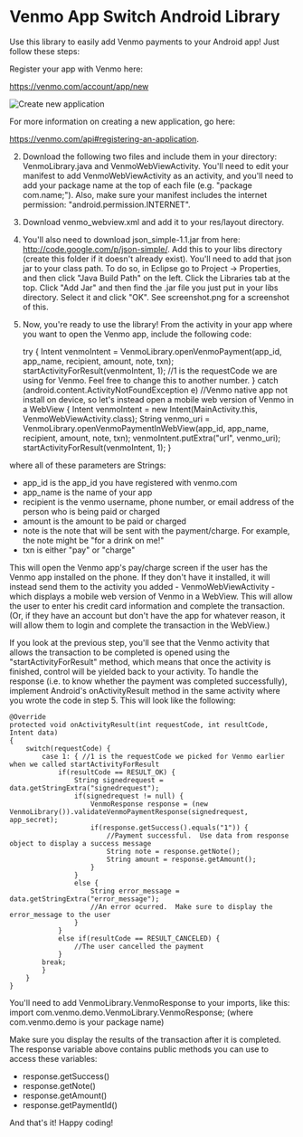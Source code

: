 Venmo App Switch Android Library
==============================

Use this library to easily add Venmo payments to your Android app!  Just follow these steps:

Register your app with Venmo here: 

https://venmo.com/account/app/new 

![Create new application](https://dl.dropboxusercontent.com/s/ffo01uzr65y9kzw/GbalC.png)

For more information on creating a new application, go here: 

https://venmo.com/api#registering-an-application.

2. Download the following two files and include them in your directory: VenmoLibrary.java and VenmoWebViewActivity. You'll need to edit your manifest to add VenmoWebViewActivity as an activity, and you'll need to add your package name at the top of each file (e.g. "package com.name;").  Also, make sure your manifest includes the internet permission: "android.permission.INTERNET".

3. Download venmo_webview.xml and add it to your res/layout directory.  

4. You'll also need to download json_simple-1.1.jar from here: http://code.google.com/p/json-simple/.  Add this to your libs directory (create this folder if it doesn't already exist). You'll need to add that json jar to your class path.  To do so, in Eclipse go to Project -> Properties, and then click "Java Build Path" on the left.  Click the Libraries tab at the top.  Click "Add Jar" and then find the .jar file you just put in your libs directory.  Select it and click "OK".  See screenshot.png for a screenshot of this. 

5. Now, you're ready to use the library!  From the activity in your app where you want to open the Venmo app, include the following code:

    try {
        Intent venmoIntent = VenmoLibrary.openVenmoPayment(app_id, app_name, recipient, amount, note, txn);
        startActivityForResult(venmoIntent, 1); //1 is the requestCode we are using for Venmo. Feel free to change this to another number. 
    }
    catch (android.content.ActivityNotFoundException e) //Venmo native app not install on device, so let's instead open a mobile web version of Venmo in a WebView
    {
        Intent venmoIntent = new Intent(MainActivity.this, VenmoWebViewActivity.class);
        String venmo_uri = VenmoLibrary.openVenmoPaymentInWebView(app_id, app_name, recipient, amount, note, txn);
        venmoIntent.putExtra("url", venmo_uri);
        startActivityForResult(venmoIntent, 1);
    }

where all of these parameters are Strings:

* app_id is the app_id you have registered with venmo.com 
* app_name is the name of your app 
* recipient is the venmo username, phone number, or email address of the person who is being paid or charged 
* amount is the amount to be paid or charged 
* note is the note that will be sent with the payment/charge.  For example, the note might be "for a drink on me!" 
* txn is either "pay" or "charge"

This will open the Venmo app's pay/charge screen if the user has the Venmo app installed on the phone.  If they don't have it installed, it will instead send them to the activity you added - VenmoWebViewActivity - which displays a mobile web version of Venmo in a WebView.  This will allow the user to enter his credit card information and complete the transaction. (Or, if they have an account but don't have the app for whatever reason, it will allow them to login and complete the transaction in the WebView.) 

If you look at the previous step, you'll see that the Venmo activity that allows the transaction to be completed is opened using the "startActivityForResult" method, which means that once the activity is finished, control will be yielded back to your activity.  To handle the response (i.e. to know whether the payment was completed successfully), implement Android's onActivityResult method in the same activity where you wrote the code in step 5.  This will look like the following: 

    @Override
    protected void onActivityResult(int requestCode, int resultCode, Intent data)
    {
        switch(requestCode) {
            case 1: { //1 is the requestCode we picked for Venmo earlier when we called startActivityForResult
                if(resultCode == RESULT_OK) {
                    String signedrequest = data.getStringExtra("signedrequest");
                    if(signedrequest != null) {
                        VenmoResponse response = (new VenmoLibrary()).validateVenmoPaymentResponse(signedrequest, app_secret);
                        if(response.getSuccess().equals("1")) {
                            //Payment successful.  Use data from response object to display a success message
                            String note = response.getNote();
                            String amount = response.getAmount();
                        }
                    }
                    else {
                        String error_message = data.getStringExtra("error_message");
                        //An error ocurred.  Make sure to display the error_message to the user
                    }                               
                }
                else if(resultCode == RESULT_CANCELED) {
                    //The user cancelled the payment
                }
            break;
            }           
        }
    }

You'll need to add VenmoLibrary.VenmoResponse to your imports, like this: import com.venmo.demo.VenmoLibrary.VenmoResponse; (where com.venmo.demo is your package name)

Make sure you display the results of the transaction after it is completed.  The response variable above contains public methods you can use to access these variables:

* response.getSuccess()
* response.getNote()
* response.getAmount()
* response.getPaymentId()


And that's it!  Happy coding! 
  
